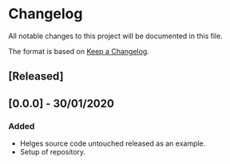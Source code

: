 # Changelog

All notable changes to this project will be documented in this file.

The format is based on [Keep a Changelog](https://keepachangelog.com/en/1.0.0/).

## [Released]

## [0.0.0] - 30/01/2020

### Added

- Helges source code untouched released as an example.
- Setup of repository.

